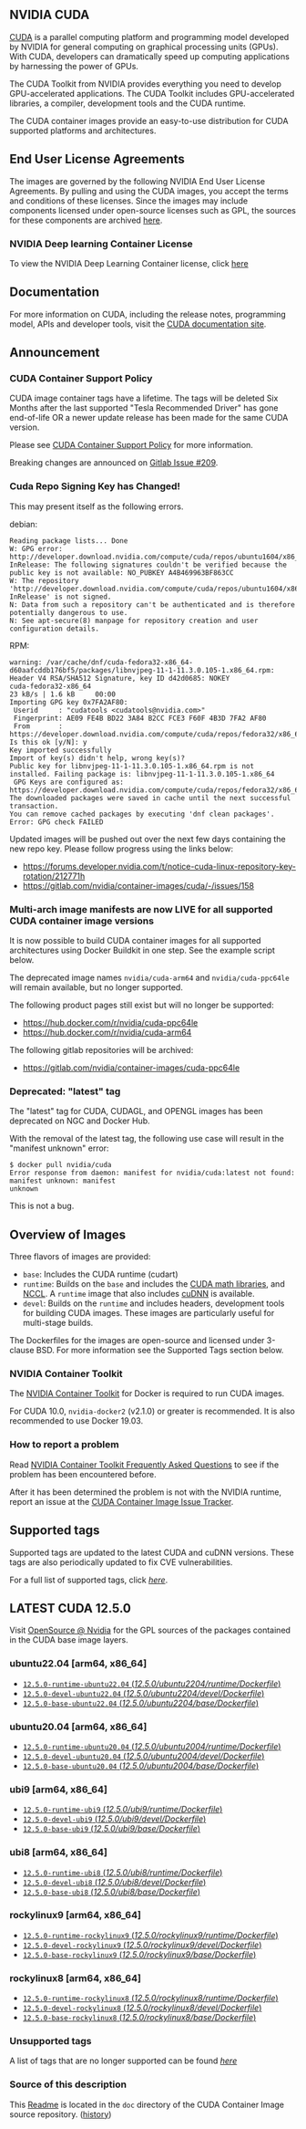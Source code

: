 ## NVIDIA CUDA

[CUDA](https://developer.nvidia.com/cuda-zone) is a parallel computing platform and programming model developed by NVIDIA for general computing on graphical processing units (GPUs). With CUDA, developers can dramatically speed up computing applications by harnessing the power of GPUs.

The CUDA Toolkit from NVIDIA provides everything you need to develop GPU-accelerated applications. The CUDA Toolkit includes GPU-accelerated libraries, a compiler, development tools and the CUDA runtime.

The CUDA container images provide an easy-to-use distribution for CUDA supported platforms and architectures.

## End User License Agreements

The images are governed by the following NVIDIA End User License Agreements. By pulling and using the CUDA images, you accept the terms and conditions of these licenses.
Since the images may include components licensed under open-source licenses such as GPL, the sources for these components are archived [here](https://developer.download.nvidia.com/compute/cuda/opensource/image).

### NVIDIA Deep learning Container License

To view the NVIDIA Deep Learning Container license, click [here](https://developer.nvidia.com/ngc/nvidia-deep-learning-container-license)

## Documentation

For more information on CUDA, including the release notes, programming model, APIs and developer tools, visit the [CUDA documentation site](https://docs.nvidia.com/cuda).

## Announcement

### CUDA Container Support Policy

CUDA image container tags have a lifetime. The tags will be deleted Six Months after the last supported "Tesla Recommended Driver" has gone end-of-life OR a newer update release has been made for the same CUDA version.

Please see [CUDA Container Support Policy](https://gitlab.com/nvidia/container-images/cuda/-/blob/master/doc/support-policy.md) for more information.

Breaking changes are announced on [Gitlab Issue #209](https://gitlab.com/nvidia/container-images/cuda/-/issues/209).

### Cuda Repo Signing Key has Changed!

This may present itself as the following errors.

debian:

```
Reading package lists... Done
W: GPG error: http://developer.download.nvidia.com/compute/cuda/repos/ubuntu1604/x86_64  InRelease: The following signatures couldn't be verified because the public key is not available: NO_PUBKEY A4B469963BF863CC
W: The repository 'http://developer.download.nvidia.com/compute/cuda/repos/ubuntu1604/x86_64  InRelease' is not signed.
N: Data from such a repository can't be authenticated and is therefore potentially dangerous to use.
N: See apt-secure(8) manpage for repository creation and user configuration details.
```

RPM:

```
warning: /var/cache/dnf/cuda-fedora32-x86_64-d60aafcddb176bf5/packages/libnvjpeg-11-1-11.3.0.105-1.x86_64.rpm: Header V4 RSA/SHA512 Signature, key ID d42d0685: NOKEY
cuda-fedora32-x86_64                                                                                  23 kB/s | 1.6 kB     00:00
Importing GPG key 0x7FA2AF80:
 Userid     : "cudatools <cudatools@nvidia.com>"
 Fingerprint: AE09 FE4B BD22 3A84 B2CC FCE3 F60F 4B3D 7FA2 AF80
 From       : https://developer.download.nvidia.com/compute/cuda/repos/fedora32/x86_64/7fa2af80.pub
Is this ok [y/N]: y
Key imported successfully
Import of key(s) didn't help, wrong key(s)?
Public key for libnvjpeg-11-1-11.3.0.105-1.x86_64.rpm is not installed. Failing package is: libnvjpeg-11-1-11.3.0.105-1.x86_64
 GPG Keys are configured as: https://developer.download.nvidia.com/compute/cuda/repos/fedora32/x86_64/7fa2af80.pub
The downloaded packages were saved in cache until the next successful transaction.
You can remove cached packages by executing 'dnf clean packages'.
Error: GPG check FAILED
```

Updated images will be pushed out over the next few days containing the new repo key. Please follow progress using the links below:

* https://forums.developer.nvidia.com/t/notice-cuda-linux-repository-key-rotation/212771h
* https://gitlab.com/nvidia/container-images/cuda/-/issues/158

### Multi-arch image manifests are now LIVE for all supported CUDA container image versions

It is now possible to build CUDA container images for all supported architectures using Docker
Buildkit in one step. See the example script below.

The deprecated image names `nvidia/cuda-arm64` and `nvidia/cuda-ppc64le` will remain available, but no longer supported.

The following product pages still exist but will no longer be supported:

* https://hub.docker.com/r/nvidia/cuda-ppc64le
* https://hub.docker.com/r/nvidia/cuda-arm64

The following gitlab repositories will be archived:

* https://gitlab.com/nvidia/container-images/cuda-ppc64le

### Deprecated: "latest" tag

The "latest" tag for CUDA, CUDAGL, and OPENGL images has been deprecated on NGC and Docker Hub.

With the removal of the latest tag, the following use case will result in the "manifest unknown" error:

```
$ docker pull nvidia/cuda
Error response from daemon: manifest for nvidia/cuda:latest not found: manifest unknown: manifest
unknown
```

This is not a bug.

## Overview of Images

Three flavors of images are provided:
- `base`: Includes the CUDA runtime (cudart)
- `runtime`: Builds on the `base` and includes the [CUDA math libraries](https://developer.nvidia.com/gpu-accelerated-libraries), and [NCCL](https://developer.nvidia.com/nccl). A `runtime` image that also includes [cuDNN](https://developer.nvidia.com/cudnn) is available.
- `devel`: Builds on the `runtime` and includes headers, development tools for building CUDA images. These images are particularly useful for multi-stage builds.

The Dockerfiles for the images are open-source and licensed under 3-clause BSD. For more information see the Supported Tags section below.

### NVIDIA Container Toolkit

The [NVIDIA Container Toolkit](https://github.com/NVIDIA/nvidia-container-toolkit) for Docker is required to run CUDA images.

For CUDA 10.0, `nvidia-docker2` (v2.1.0) or greater is recommended. It is also recommended to use Docker 19.03.

### How to report a problem

Read [NVIDIA Container Toolkit Frequently Asked Questions](https://github.com/NVIDIA/nvidia-docker/wiki/Frequently-Asked-Questions) to see if the problem has been encountered before.

After it has been determined the problem is not with the NVIDIA runtime, report an issue at the [CUDA Container Image Issue Tracker](https://gitlab.com/nvidia/container-images/cuda/-/issues).

## Supported tags

Supported tags are updated to the latest CUDA and cuDNN versions. These tags are also periodically updated to fix CVE vulnerabilities.

For a full list of supported tags, click [*here*](https://gitlab.com/nvidia/container-images/cuda/blob/master/doc/supported-tags.md).

## LATEST CUDA 12.5.0

Visit [OpenSource @ Nvidia](https://developer.download.nvidia.com/compute/cuda/opensource/image/) for the GPL sources of the packages contained in the CUDA base image layers.


### ubuntu22.04 [arm64, x86_64]

- [`12.5.0-runtime-ubuntu22.04` (*12.5.0/ubuntu2204/runtime/Dockerfile*)](https://gitlab.com/nvidia/container-images/cuda/blob/master/dist/12.5.0/ubuntu2204/runtime/Dockerfile)
- [`12.5.0-devel-ubuntu22.04` (*12.5.0/ubuntu2204/devel/Dockerfile*)](https://gitlab.com/nvidia/container-images/cuda/blob/master/dist/12.5.0/ubuntu2204/devel/Dockerfile)
- [`12.5.0-base-ubuntu22.04` (*12.5.0/ubuntu2204/base/Dockerfile*)](https://gitlab.com/nvidia/container-images/cuda/blob/master/dist/12.5.0/ubuntu2204/base/Dockerfile)

### ubuntu20.04 [arm64, x86_64]

- [`12.5.0-runtime-ubuntu20.04` (*12.5.0/ubuntu2004/runtime/Dockerfile*)](https://gitlab.com/nvidia/container-images/cuda/blob/master/dist/12.5.0/ubuntu2004/runtime/Dockerfile)
- [`12.5.0-devel-ubuntu20.04` (*12.5.0/ubuntu2004/devel/Dockerfile*)](https://gitlab.com/nvidia/container-images/cuda/blob/master/dist/12.5.0/ubuntu2004/devel/Dockerfile)
- [`12.5.0-base-ubuntu20.04` (*12.5.0/ubuntu2004/base/Dockerfile*)](https://gitlab.com/nvidia/container-images/cuda/blob/master/dist/12.5.0/ubuntu2004/base/Dockerfile)

### ubi9 [arm64, x86_64]

- [`12.5.0-runtime-ubi9` (*12.5.0/ubi9/runtime/Dockerfile*)](https://gitlab.com/nvidia/container-images/cuda/blob/master/dist/12.5.0/ubi9/runtime/Dockerfile)
- [`12.5.0-devel-ubi9` (*12.5.0/ubi9/devel/Dockerfile*)](https://gitlab.com/nvidia/container-images/cuda/blob/master/dist/12.5.0/ubi9/devel/Dockerfile)
- [`12.5.0-base-ubi9` (*12.5.0/ubi9/base/Dockerfile*)](https://gitlab.com/nvidia/container-images/cuda/blob/master/dist/12.5.0/ubi9/base/Dockerfile)

### ubi8 [arm64, x86_64]

- [`12.5.0-runtime-ubi8` (*12.5.0/ubi8/runtime/Dockerfile*)](https://gitlab.com/nvidia/container-images/cuda/blob/master/dist/12.5.0/ubi8/runtime/Dockerfile)
- [`12.5.0-devel-ubi8` (*12.5.0/ubi8/devel/Dockerfile*)](https://gitlab.com/nvidia/container-images/cuda/blob/master/dist/12.5.0/ubi8/devel/Dockerfile)
- [`12.5.0-base-ubi8` (*12.5.0/ubi8/base/Dockerfile*)](https://gitlab.com/nvidia/container-images/cuda/blob/master/dist/12.5.0/ubi8/base/Dockerfile)

### rockylinux9 [arm64, x86_64]

- [`12.5.0-runtime-rockylinux9` (*12.5.0/rockylinux9/runtime/Dockerfile*)](https://gitlab.com/nvidia/container-images/cuda/blob/master/dist/12.5.0/rockylinux9/runtime/Dockerfile)
- [`12.5.0-devel-rockylinux9` (*12.5.0/rockylinux9/devel/Dockerfile*)](https://gitlab.com/nvidia/container-images/cuda/blob/master/dist/12.5.0/rockylinux9/devel/Dockerfile)
- [`12.5.0-base-rockylinux9` (*12.5.0/rockylinux9/base/Dockerfile*)](https://gitlab.com/nvidia/container-images/cuda/blob/master/dist/12.5.0/rockylinux9/base/Dockerfile)

### rockylinux8 [arm64, x86_64]

- [`12.5.0-runtime-rockylinux8` (*12.5.0/rockylinux8/runtime/Dockerfile*)](https://gitlab.com/nvidia/container-images/cuda/blob/master/dist/12.5.0/rockylinux8/runtime/Dockerfile)
- [`12.5.0-devel-rockylinux8` (*12.5.0/rockylinux8/devel/Dockerfile*)](https://gitlab.com/nvidia/container-images/cuda/blob/master/dist/12.5.0/rockylinux8/devel/Dockerfile)
- [`12.5.0-base-rockylinux8` (*12.5.0/rockylinux8/base/Dockerfile*)](https://gitlab.com/nvidia/container-images/cuda/blob/master/dist/12.5.0/rockylinux8/base/Dockerfile)

### Unsupported tags

A list of tags that are no longer supported can be found [*here*](https://gitlab.com/nvidia/container-images/cuda/blob/master/doc/unsupported-tags.md)

### Source of this description

This [Readme](https://gitlab.com/nvidia/container-images/cuda/blob/master/doc/README.md) is located in the `doc` directory of the CUDA Container Image source repository. ([history](https://gitlab.com/nvidia/container-images/cuda/commits/master/doc/README.md))